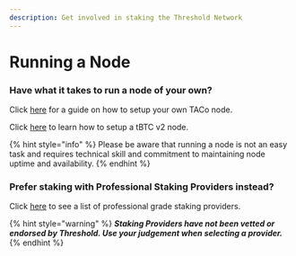 ```yaml
---
description: Get involved in staking the Threshold Network
---
```


# Running a Node

### Have what it takes to run a node of your own?

Click [here](../pre-node-setup/) for a guide on how to setup your own TACo node.

Click [here](../tbtc-v2-node-setup/) to learn how to setup a tBTC v2 node.

{% hint style="info" %}
Please be aware that running a node is not an easy task and requires technical skill and commitment to maintaining node uptime and availability.
{% endhint %}

### Prefer staking with Professional Staking Providers instead?

Click [here](../staking-providers.md) to see a list of professional grade staking providers.

{% hint style="warning" %}
_**Staking Providers have not been vetted or endorsed by Threshold. Use your judgement when selecting a provider.**_
{% endhint %}
